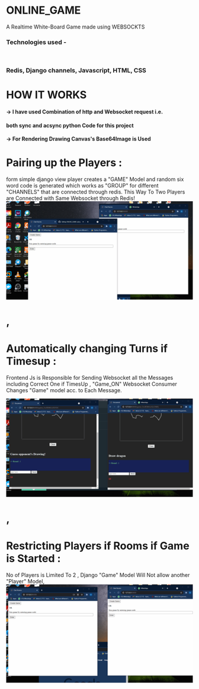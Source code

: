 # ONLINE_GAME
A Realtime White-Board Game made using WEBSOCKTS<br>
<h3 >
 Technologies used - 
 </h3>
 <br>
 <h3 >
  Redis, Django channels, Javascript, HTML, CSS 
 </h3>
  
 # HOW IT WORKS 
 
 
 
 <h4>-> I have used Combination of http and Websocket request i.e.</h4>
 <h4> both sync and acsync python Code for this project </h4>
 <h4>-> For Rendering Drawing Canvas's  Base64Image is Used </h4>
  
# Pairing up the Players :
form simple django view player creates a "GAME" Model and random six word code is generated
which works as "GROUP" for different "CHANNELS" that are connected through redis.
This Way To Two Players are Connected with Same Websocket through Redis!
![alt text](/Join.gif "Logo Title Text 1")

# ,

 # Automatically changing Turns if Timesup : 
<!--  If Timer is up Js Sends Request With websocket  -->
Frontend Js is Responsible for Sending Websocket all the Messages 
including Correct One if TimesUp ,
"Game_ON" Websocket Consumer Changes "Game" model acc. to Each Message.

![alt text](/turns.gif "Logo Title Text 1")

# ,

# Restricting Players if Rooms if Game is Started :
No of Players is Limited To 2 ,
Django "Game" Model Will Not allow another "Player" Model,
![alt text](/Restrict.gif "Logo Title Text 1")
 


  

 

